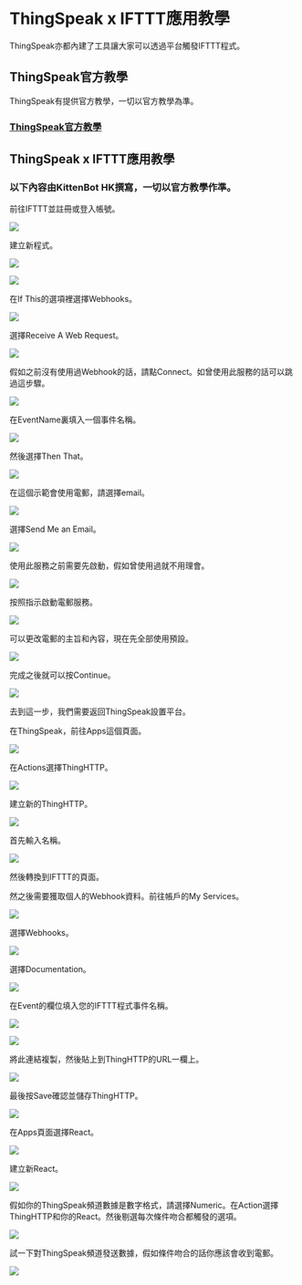 # ThingSpeak x IFTTT應用教學

ThingSpeak亦都內建了工具讓大家可以透過平台觸發IFTTT程式。

## ThingSpeak官方教學

ThingSpeak有提供官方教學，一切以官方教學為準。

### [ThingSpeak官方教學](https://uk.mathworks.com/help/thingspeak/use-ifttt-to-send-text-message-notification.html?requestedDomain=)

## ThingSpeak x IFTTT應用教學

### 以下內容由KittenBot HK撰寫，一切以官方教學作準。

前往IFTTT並註冊或登入帳號。

![](./images/mc5.png)

建立新程式。

![](./images/mc6.png)

![](./images/mc7.png)

在If This的選項裡選擇Webhooks。

![](./images/mc8.png)

選擇Receive A Web Request。

![](./images/mc9.png)

假如之前沒有使用過Webhook的話，請點Connect。如曾使用此服務的話可以跳過這步驟。

![](./images/mc10.png)

在EventName裏填入一個事件名稱。

![](./images/mc11.png)

然後選擇Then That。

![](./images/mc12.png)

在這個示範會使用電郵，請選擇email。

![](./images/mc13.png)

選擇Send Me an Email。

![](./images/mc14.png)

使用此服務之前需要先啟動，假如曾使用過就不用理會。

![](./images/mc15.png)

按照指示啟動電郵服務。

![](./images/MC16.png)

可以更改電郵的主旨和內容，現在先全部使用預設。

![](./images/mc17.png)

完成之後就可以按Continue。

![](./images/mc18.png)

去到這一步，我們需要返回ThingSpeak設置平台。

在ThingSpeak，前往Apps這個頁面。

![](./images/ts1.png)

在Actions選擇ThingHTTP。

![](./images/ts2.png)

建立新的ThingHTTP。

![](./images/ts3.png)

首先輸入名稱。

![](./images/ts4.png)

然後轉換到IFTTT的頁面。

然之後需要獲取個人的Webhook資料。前往帳戶的My Services。

![](./images/mc19.png)

選擇Webhooks。

![](./images/mc20.png)

選擇Documentation。

![](./images/mc21.png)

在Event的欄位填入您的IFTTT程式事件名稱。

![](./images/ts5.png)

![](./images/ts6.png)

將此連結複製，然後貼上到ThingHTTP的URL一欄上。

![](./images/ts7.png)

最後按Save確認並儲存ThingHTTP。

![](./images/TS8.png)

在Apps頁面選擇React。

![](./images/ts9.png)

建立新React。

![](./images/ts10.png)

假如你的ThingSpeak頻道數據是數字格式，請選擇Numeric。在Action選擇ThingHTTP和你的React。然後剔選每次條件吻合都觸發的選項。

![](./images/ts11.png)

試一下對ThingSpeak頻道發送數據，假如條件吻合的話你應該會收到電郵。

![](./images/mc26.png)